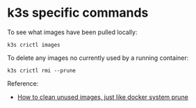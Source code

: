 # k3s specific commands

To see what images have been pulled locally:

```
k3s crictl images
```

To delete any images no currently used by a running container:

```
k3s crictl rmi --prune
```

Reference:
- [How to clean unused images, just like docker system prune](https://github.com/k3s-io/k3s/issues/1900)